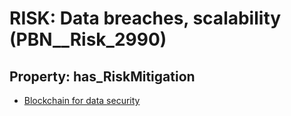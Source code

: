 # RISK: __Data breaches, scalability__ (PBN__Risk_2990)

## Property: has_RiskMitigation

* [Blockchain for data security](PBN__Mitigation_1247)

